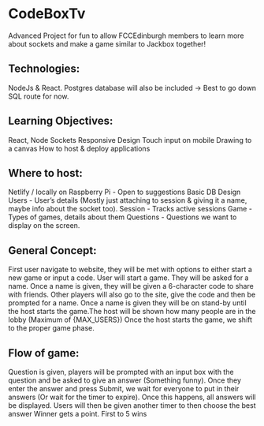 # CodeBoxTv
Advanced Project for fun to allow FCCEdinburgh members to learn more about sockets and make a game similar to Jackbox together!


## Technologies:
NodeJs & React. Postgres database will also be included -> Best to go down SQL route for now.
## Learning Objectives:
React, Node
Sockets
Responsive Design
Touch input on mobile
Drawing to a canvas
How to host & deploy applications
## Where to host:
Netlify / locally on Raspberry Pi - Open to suggestions
Basic DB Design
Users - User’s details (Mostly just attaching to session & giving it a name, maybe info about the socket too).
Session - Tracks active sessions
Game -Types of games, details about them
Questions - Questions we want to display on the screen.
## General Concept:
First user navigate to website, they will be met with options to either start a new game or input a code.
User will start a game. They will be asked for a name.
Once a name is given, they will be given a 6-character code to share with friends.
Other players will also go to the site, give the code and then be prompted for a name.
Once a name is given they will be on stand-by until the host starts the game.The host will be shown how many people are in the lobby (Maximum of {MAX_USERS})
Once the host starts the game, we shift to the proper game phase.
## Flow of game:
Question is given, players will be prompted with an input box with the question and be asked to give an answer (Something funny).
Once they enter the answer and press Submit, we wait for everyone to put in their answers (Or wait for the timer to expire).
Once this happens, all answers will be displayed. Users will then be given another timer to then choose the best answer
Winner gets a point. First to 5 wins
